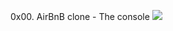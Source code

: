 0x00. AirBnB clone - The console
<img src="https://github.com/sh15935/AirBnB_clone/assets/125465623/16c3fb3b-46ac-480a-83ca-a139a0c9e681" >
